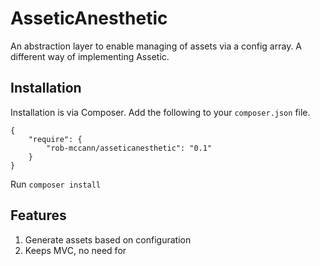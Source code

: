 AsseticAnesthetic
=================

An abstraction layer to enable managing of assets via a config array. A different way of implementing Assetic.

Installation
-------------

Installation is via Composer. Add the following to your ```composer.json``` file.

```
{
    "require": {
        "rob-mccann/asseticanesthetic": "0.1"
    }
}
```

Run ```composer install``` 

Features
--------

1. Generate assets based on configuration
2. Keeps MVC, no need for <script src="assets.php">
3. Quick to install and use
4. Ideal for small, quick projects where delivery is a higher requirement than raw performance

Usage
-----

This project is framework independent. You can use it in almost any PHP project.
First, you'll need to create a new object and pass it in our wonderful config array (see the ```examples``` to see what to pass in here).

```
$assets = new \AsseticAnesthetic\SimpleAssetManager($config);
```

You can then call ``` $assets->renderJs() ``` and ``` $assets->renderCss() ``` to render the HTML tags.

Most of the time, you'll want to load $config from your frameworks Config class. In Laravel and FuelPHP, it's something along the lines of ```$config = Config::read('assets')```.

### Enabling / Disabling groups

Before you call the render functions, you can override your config to enable or disable groups.
```
// the following will enable jQuery UI if it exists, but
// will then disable the jquery-ui css from being processed and shown
$assets->enable('jquery-ui');
$assets->disable('jquery-ui', SimpleAssetManager::CSS);
```

Todo
----

1. Write proper tests
2. Implement more filters
3. Improve documentation
